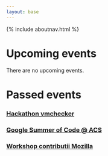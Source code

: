 ```yaml
---
layout: base
---
```


{% include aboutnav.html %}

# Upcoming events

There are no upcoming events.

<!--
### <div class="event-title"><a href="#">Hackathon vmchecker</a></div>

<div style="display:block" class="event-details">
<div class="event-date">18-01-2014, 10:00</div>
<div class="event-place">ACS, EG306a</div>
<div class="event-staff">valentin.gosu at gmail dot org</div>
Hackathon pentru imbunatatirea si dezvoltarea sistemului de testare a temelor (vmchecker).
</div>
-->

# Passed events

### <div class="event-title"><a href="#">Hackathon vmchecker</a></div>

<div style="display:none" class="event-details">
<div class="event-date">18-01-2014, 10:00</div>
<div class="event-place">ACS, EG306a</div>
<div class="event-staff">valentin.gosu at gmail dot org</div>
Hackathon pentru imbunatatirea si dezvoltarea sistemului de testare a temelor (vmchecker).
</div>

### <div class="event-title"><a href="#">Google Summer of Code @ ACS</a></div>

<div style="display:none" class="event-details">
<div class="event-date">16-12-2013, 20:00</div>
<div class="event-place">ACS, EC105</div>
<div class="event-link"><a href="https://www.facebook.com/events/1465768256982845">Facebook Event</a></div>
<div class="event-staff">marius.coto at rosedu dot org</div>
Programul își propune să încurajeze studenții să contribuie în proiecte Open Source. Comunitățiile asigură partea de mentorship, iar Google se ocupă de partea de finanțare.

Vino la prezentare pentru a afla direct de la studenții care au făcut parte din program despre cum poți să aplici și sfaturi despre cum poți să îți mărești șansele de a fi acceptat!
</div>

### <div class="event-title"><a href="#">Workshop contributii Mozilla</a></div>

<div style="display:none" class="event-details">
<div class="event-date">14-12-2013, 14:00</div>
<div class="event-place">ACS, EG106</div>
<div class="event-link"><a href="https://www.facebook.com/events/629831193736330">Facebook Event</a></div>
<div class="event-staff">marius.coto at rosedu dot org</div>

Workshop-ul are ca scop introducerea studenţilor în procesul de dezvoltare a browser-ului Mozilla Firefox.
</div>
